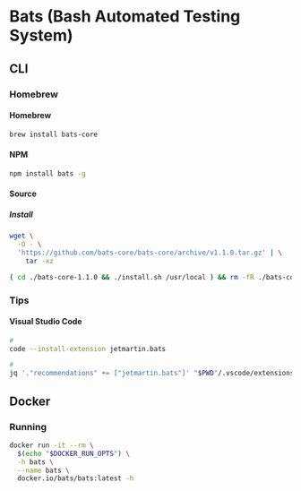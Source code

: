 # Bats (Bash Automated Testing System)

## CLI

### Homebrew

#### Homebrew

```sh
brew install bats-core
```

#### NPM

```sh
npm install bats -g
```

#### Source

##### Install

```sh
wget \
  -O - \
  'https://github.com/bats-core/bats-core/archive/v1.1.0.tar.gz' | \
    tar -xz

( cd ./bats-core-1.1.0 && ./install.sh /usr/local ) && rm -fR ./bats-core-1.1.0
```

### Tips

#### Visual Studio Code

```sh
#
code --install-extension jetmartin.bats

#
jq '."recommendations" += ["jetmartin.bats"]' "$PWD"/.vscode/extensions.json | sponge "$PWD"/.vscode/extensions.json
```

## Docker

### Running

```sh
docker run -it --rm \
  $(echo "$DOCKER_RUN_OPTS") \
  -h bats \
  --name bats \
  docker.io/bats/bats:latest -h
```
